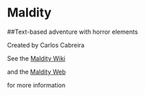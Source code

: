 # Maldity
##Text-based adventure with horror elements

Created by Carlos Cabreira

See the [Maldity Wiki](https://github.com/carcasanchez/Maldity/wiki/Maldity:-Sea's-silence)

and the [Maldity Web](http://carcasanchez.github.io/Maldity)

for more information
